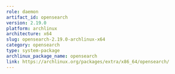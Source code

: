 ```yaml
---
role: daemon
artifact_id: opensearch
version: 2.19.0
platform: archlinux
architecture: x64
slug: opensearch-2.19.0-archlinux-x64
category: opensearch
type: system-package
archlinux_package_name: opensearch
link: https://archlinux.org/packages/extra/x86_64/opensearch/
---
```

